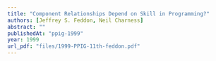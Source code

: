 ```yaml
---
title: "Component Relationships Depend on Skill in Programming?"
authors: [Jeffrey S. Feddon, Neil Charness]
abstract: ""
publishedAt: "ppig-1999"
year: 1999
url_pdf: "files/1999-PPIG-11th-feddon.pdf"
---
```

